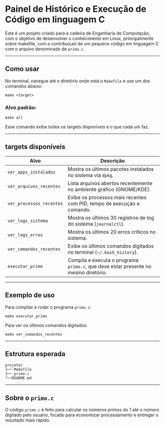 # Painel de Histórico e Execução de Código em linguagem C

Este é um projeto criado para a cadeira de Engenharia de Computação, com o objetivo de desenvolver o conhecimento em Linux, principalmente sobre makefile, com a contribuiçaõ de um pequeno código em linguagem C com o arquivo denominado de `primo.c`.

---

## Como usar

No terminal, navegue até o diretório onde está o `Makefile` e use um dos comandos abaixo:

```
make <target>
```

### Alvo padrão:
```
make all
```
Esse comando exibe todos os targets disponíveis e o que cada um faz.

---

## targets disponíveis

| Alvo | Descrição |
|------|-----------|
| `ver_apps_instalados` | Mostra os últimos pacotes instalados no sistema via `dpkg`. |
| `ver_arquivos_recentes` | Lista arquivos abertos recentemente no ambiente gráfico (GNOME/KDE). |
| `ver_processos_recentes` | Exibe os processos mais recentes com PID, tempo de execução e comando. |
| `ver_logs_sistema` | Mostra os últimos 30 registros de log do sistema (`journalctl`). |
| `ver_logs_erros` | Mostra os últimos 20 erros críticos no sistema. |
| `ver_comandos_recentes` | Exibe os últimos comandos digitados no terminal (`~/.bash_history`). |
| `executar_primo` | Compila e executa o programa `primo.c`, que deve estar presente no mesmo diretório. |

---

##  Exemplo de uso

Para compilar e rodar o programa `primo.c`:

```
make executar_primo
```

Para ver os últimos comandos digitados:

```
make ver_comandos_recentes
```

---


## Estrutura esperada

```
projeto/
├── Makefile
├── primo.c
└──README.md
```

---

## Sobre o `primo.c`

O código `primo.c` é feito para calcular os números primos do 1 até o número digitado pelo úsuario, focado para economizar processamento e entregar o resultado mais rápido.
